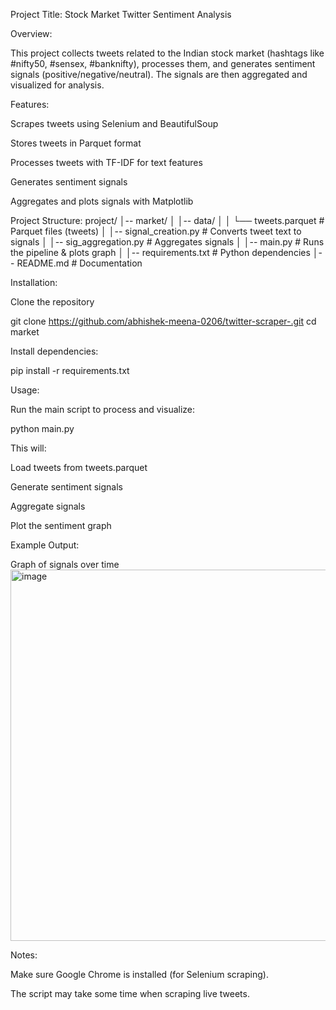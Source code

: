 Project Title:  Stock Market Twitter Sentiment Analysis

Overview:

This project collects tweets related to the Indian stock market (hashtags like #nifty50, #sensex, #banknifty), processes them, and generates sentiment signals (positive/negative/neutral).
The signals are then aggregated and visualized for analysis.




Features:

Scrapes tweets using Selenium and BeautifulSoup

Stores tweets in Parquet format

Processes tweets with TF-IDF for text features

Generates sentiment signals

Aggregates and plots signals with Matplotlib




Project Structure:
project/
│-- market/
│   │-- data/
│   │   └── tweets.parquet      # Parquet files (tweets)
│   │-- signal_creation.py      # Converts tweet text to signals
│   │-- sig_aggregation.py      # Aggregates signals
│   │-- main.py                 # Runs the pipeline & plots graph
│
│-- requirements.txt            # Python dependencies
│-- README.md                   # Documentation




Installation:

Clone the repository

git clone https://github.com/abhishek-meena-0206/twitter-scraper-.git
cd market




Install dependencies:

pip install -r requirements.txt





Usage:

Run the main script to process and visualize:

python main.py





This will:

Load tweets from tweets.parquet

Generate sentiment signals

Aggregate signals

Plot the sentiment graph






Example Output:

Graph of signals over time
<img width="998" height="594" alt="image" src="https://github.com/user-attachments/assets/13d34322-96fc-4024-b964-dbe07e8fd6cc" />




Notes:

Make sure Google Chrome is installed (for Selenium scraping).

The script may take some time when scraping live tweets.
